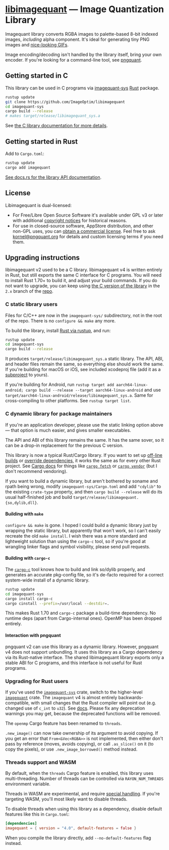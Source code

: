 # [libimagequant](https://pngquant.org/lib/) — Image Quantization Library

Imagequant library converts RGBA images to palette-based 8-bit indexed images, *including* alpha component. It's ideal for generating tiny PNG images and [nice-looking GIFs](https://gif.ski).

Image encoding/decoding isn't handled by the library itself, bring your own encoder. If you're looking for a command-line tool, see [pngquant](https://pngquant.org).

## Getting started in C

This library can be used in C programs via [imagequant-sys](https://github.com/ImageOptim/libimagequant/tree/main/imagequant-sys) [Rust](https://www.rust-lang.org/) package.

```bash
rustup update
git clone https://github.com/ImageOptim/libimagequant
cd imagequant-sys
cargo build --release
# makes target/release/libimagequant_sys.a
```

See [the C library documentation for more details](https://pngquant.org/lib/).

## Getting started in Rust

Add to `Cargo.toml`:

```bash
rustup update
cargo add imagequant
```

[See docs.rs for the library API documentation](https://docs.rs/imagequant).

## License

Libimagequant is dual-licensed:

* For Free/Libre Open Source Software it's available under GPL v3 or later with additional [copyright notices](https://raw.github.com/ImageOptim/libimagequant/master/COPYRIGHT) for historical reasons.
* For use in closed-source software, AppStore distribution, and other non-GPL uses, you can [obtain a commercial license](https://supso.org/projects/pngquant). Feel free to ask kornel@pngquant.org for details and custom licensing terms if you need them.

## Upgrading instructions

libimagequant v2 used to be a C library. libimagequant v4 is written entirely in Rust, but still exports the same C interface for C programs. You will need to install Rust 1.70+ to build it, and adjust your build commands. If you do not want to upgrade, you can keep using [the C version of the library](https://github.com/imageoptim/libimagequant/tree/2.x) in the `2.x` branch of the [repo](https://github.com/ImageOptim/libimagequant).

### C static library users

Files for C/C++ are now in the `imagequant-sys/` subdirectory, not in the root of the repo. There is no `configure && make` any more.

To build the library, install [Rust via rustup](https://rustup.rs), and run:

```bash
rustup update
cd imagequant-sys
cargo build --release
```

It produces `target/release/libimagequant_sys.a` static library. The API, ABI, and header files remain the same, so everything else should work the same.
If you're building for macOS or iOS, see included xcodeproj file (add it as a [subproject](https://gitlab.com/kornelski/cargo-xcode#usage) to yours).

If you're building for Android, run `rustup target add aarch64-linux-android; cargo build --release --target aarch64-linux-android` and use `target/aarch64-linux-android/release/libimagequant_sys.a`. Same for cross-compiling to other platforms. See `rustup target list`.

### C dynamic library for package maintainers

If you're an application developer, please use the static linking option above — that option is much easier, and gives smaller executables.

The API and ABI of this library remains the same. It has the same sover, so it can be a drop-in replacement for the previous C version.

This library is now a typical Rust/Cargo library. If you want to set up [off-line builds](https://doc.rust-lang.org/cargo/faq.html#how-can-cargo-work-offline) or [override dependencies](https://doc.rust-lang.org/cargo/reference/overriding-dependencies.html), it works the same as for every other Rust project. See [Cargo docs](https://doc.rust-lang.org/cargo/) for things like [`cargo fetch`](https://doc.rust-lang.org/cargo/commands/cargo-fetch.html) or [`cargo vendor`](https://doc.rust-lang.org/cargo/commands/cargo-vendor.html) (but I don't recommend vendoring).

If you want to build a dynamic library, but aren't bothered by soname and rpath being wrong, modify `imagequant-sys/Cargo.toml` and add `"cdylib"` to the existing `crate-type` property, and then `cargo build --release` will do its usual half-finished job and build `target/release/libimagequant.{so,dylib,dll}`.

#### Building with `make`

`configure && make` is gone. I hoped I could build a dynamic library just by wrapping the static library, but apparently that won't work, so I can't easily recreate the old `make install`. I wish there was a more standard and lightweight solution than using the `cargo-c` tool, so if you're good at wrangling linker flags and symbol visibility, please send pull requests.

#### Building with `cargo-c`

The [`cargo-c`](https://lib.rs/cargo-c) tool knows how to build and link so/dylib properly, and generates an accurate pkg-config file, so it's de-facto required for a correct system-wide install of a dynamic library.

```bash
rustup update
cd imagequant-sys
cargo install cargo-c
cargo cinstall --prefix=/usr/local --destdir=.
```

This makes Rust 1.70 and `cargo-c` package a build-time dependency. No runtime deps (apart from Cargo-internal ones). OpenMP has been dropped entirely.

#### Interaction with pngquant

pngquant v2 can use this library as a dynamic library. However, pngquant v4 does not support unbundling. It uses this library as a Cargo dependency via its Rust-native interface. The shared libimagequant library exports only a stable ABI for C programs, and this interface is not useful for Rust programs.

### Upgrading for Rust users

If you've used the [`imagequant-sys`](https://lib.rs/imagequant-sys) crate, switch to the higher-level [`imagequant`](https://lib.rs/imagequant) crate. The `imagequant` v4 is almost entirely backwards-compatible, with small changes that the Rust compiler will point out (e.g. changed use of `c_int` to `u32`). See [docs](https://docs.rs/imagequant). Please fix any deprecation warnings you may get, because the deprecated functions will be removed.

The `openmp` Cargo feature has been renamed to `threads`.

`.new_image()` can now take ownership of its argument to avoid copying. If you get an error that `From<&Vec<RGBA>>` is not implemented, then either don't pass by reference (moves, avoids copying), or call `.as_slice()` on it (to copy the pixels), or use `.new_image_borrowed()` method instead.

### Threads support and WASM

By default, when the `threads` Cargo feature is enabled, this library uses multi-threading. Number of threads can be controlled via `RAYON_NUM_THREADS` environment variable.

Threads in WASM are experimental, and require [special handling](https://github.com/GoogleChromeLabs/wasm-bindgen-rayon). If you're targeting WASM, you'll most likely want to disable threads.

To disable threads when using this library as a dependency, disable default features like this in `Cargo.toml`:

```toml
[dependencies]
imagequant = { version = "4.0", default-features = false }
```

When you compile the library directly, add `--no-default-features` flag instead.

